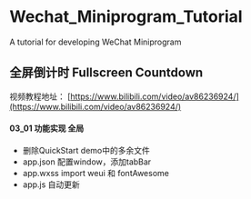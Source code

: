 # Wechat_Miniprogram_Tutorial
A tutorial for developing WeChat Miniprogram

## 全屏倒计时 Fullscreen Countdown
视频教程地址： [https://www.bilibili.com/video/av86236924/](https://www.bilibili.com/video/av86236924/)

#### 03_01 功能实现 全局
- 删除QuickStart demo中的多余文件
- app.json 配置window，添加tabBar
- app.wxss import weui 和 fontAwesome
- app.js 自动更新

